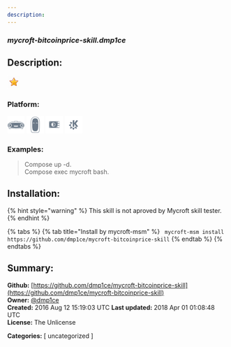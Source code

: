 ```yaml
---
description: 
---
```


### _mycroft-bitcoinprice-skill.dmp1ce_  
## Description:  
  
  
![](../.gitbook/assets/star.png)  
  
### Platform:  
 ![Mark I](../.gitbook/assets/mark-1-icon.png)  ![Mark II](../.gitbook/assets/mark-2-icon.png)  ![Picroft](../.gitbook/assets/picroft-icon.png)  ![plasmoid](../.gitbook/assets/kde.png)   
### Examples:  
> Compose up -d.  
> Compose exec mycroft bash.  
  
## Installation:  
{% hint style="warning" %}
This skill is not aproved by Mycroft skill tester.
{% endhint %}
    
{% tabs %}
{% tab title="Install by mycroft-msm" %}
``` mycroft-msm install https://github.com/dmp1ce/mycroft-bitcoinprice-skill```
{% endtab %}
  {% endtabs %}
    
## Summary:  
**Github:** [https://github.com/dmp1ce/mycroft-bitcoinprice-skill](https://github.com/dmp1ce/mycroft-bitcoinprice-skill)  
**Owner:** [@dmp1ce](https://github.com/dmp1ce)  
**Created:** 2016 Aug 12 15:19:03 UTC  **Last updated:** 2018 Apr 01 01:08:48 UTC  
**License:** The Unlicense  
  
**Categories:** [ uncategorized ]   
